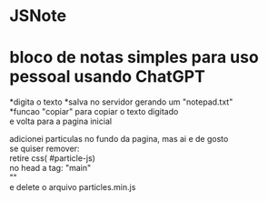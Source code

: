# JSNote
# bloco de notas simples para uso pessoal usando ChatGPT 

*digita o texto
*salva no servidor gerando um "notepad.txt"</br>
*funcao "copiar" para copiar o texto digitado</br>
e volta para a pagina inicial</br>

adicionei particulas no fundo da pagina, mas ai e de gosto</br>
se quiser remover:</br>
retire css( #particle-js)</br> 
no head a tag: "main"</br>
"<script> particleJS </script>"</br>
e delete o arquivo particles.min.js
